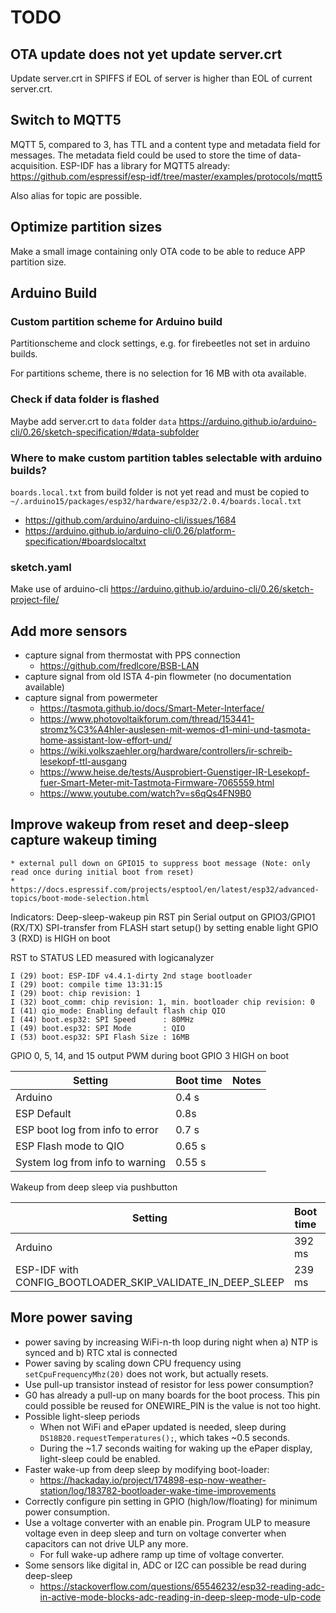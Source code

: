 # TODO

## OTA update does not yet update server.crt
Update server.crt in SPIFFS if EOL of server is higher than EOL of current server.crt.

## Switch to MQTT5
MQTT 5, compared to 3, has TTL and a content type and metadata field for messages.
The metadata field could be used to store the time of data-acquisition.
ESP-IDF has a library for MQTT5 already: https://github.com/espressif/esp-idf/tree/master/examples/protocols/mqtt5

Also alias for topic are possible.

## Optimize partition sizes
Make a small image containing only OTA code to be able to reduce APP partition size.

## Arduino Build
### Custom partition scheme for Arduino build
Partitionscheme and clock settings, e.g. for firebeetles not set in arduino builds.

For partitions scheme, there is no selection for 16 MB with ota available.

### Check if data folder is flashed
Maybe add server.crt to `data` folder
`data` https://arduino.github.io/arduino-cli/0.26/sketch-specification/#data-subfolder

### Where to make custom partition tables selectable with arduino builds?
`boards.local.txt` from build folder is not yet read and must be copied to `~/.arduino15/packages/esp32/hardware/esp32/2.0.4/boards.local.txt` 

* https://github.com/arduino/arduino-cli/issues/1684
* https://arduino.github.io/arduino-cli/0.26/platform-specification/#boardslocaltxt


### sketch.yaml
Make use of arduino-cli https://arduino.github.io/arduino-cli/0.26/sketch-project-file/


## Add more sensors

* capture signal from thermostat with PPS connection
	* https://github.com/fredlcore/BSB-LAN
* capture signal from old ISTA 4-pin flowmeter (no documentation available)
* capture signal from powermeter
	* https://tasmota.github.io/docs/Smart-Meter-Interface/
	* https://www.photovoltaikforum.com/thread/153441-stromz%C3%A4hler-auslesen-mit-wemos-d1-mini-und-tasmota-home-assistant-low-effort-und/
	* https://wiki.volkszaehler.org/hardware/controllers/ir-schreib-lesekopf-ttl-ausgang
	* https://www.heise.de/tests/Ausprobiert-Guenstiger-IR-Lesekopf-fuer-Smart-Meter-mit-Tastmota-Firmware-7065559.html
	* https://www.youtube.com/watch?v=s6qQs4FN9B0


## Improve wakeup from reset and deep-sleep capture wakeup timing
	* external pull down on GPIO15 to suppress boot message (Note: only read once during initial boot from reset)
	* https://docs.espressif.com/projects/esptool/en/latest/esp32/advanced-topics/boot-mode-selection.html
	

Indicators:
Deep-sleep-wakeup pin
RST pin
Serial output on GPIO3/GPIO1 (RX/TX)
SPI-transfer from FLASH start
setup() by setting enable light
GPIO 3 (RXD) is HIGH on boot


RST to STATUS LED measured with logicanalyzer
```
I (29) boot: ESP-IDF v4.4.1-dirty 2nd stage bootloader
I (29) boot: compile time 13:31:15
I (29) boot: chip revision: 1
I (32) boot_comm: chip revision: 1, min. bootloader chip revision: 0
I (41) qio_mode: Enabling default flash chip QIO
I (44) boot.esp32: SPI Speed      : 80MHz
I (49) boot.esp32: SPI Mode       : QIO
I (53) boot.esp32: SPI Flash Size : 16MB
```


GPIO 0, 5, 14, and 15 output PWM during boot
GPIO 3 HIGH on boot

| Setting | Boot time | Notes |
| --- | --- | --- | 
| Arduino | 0.4 s | |
| ESP Default | 0.8s | | 
| ESP boot log from info to error | 0.7 s |
| ESP Flash mode to QIO | 0.65 s |
| System log from info to warning | 0.55 s |

Wakeup from deep sleep via pushbutton

| Setting | Boot time | Notes |
| --- | --- | --- | 
| Arduino | 392 ms | |
| ESP-IDF with CONFIG_BOOTLOADER_SKIP_VALIDATE_IN_DEEP_SLEEP | 239 ms | |




## More power saving
* power saving by increasing WiFi-n-th loop during night when a) NTP is synced and b) RTC xtal is connected
* Power saving by scaling down CPU frequency using `setCpuFrequencyMhz(20)` does not work, but actually resets.
* Use pull-up transistor instead of resistor for less power consumption?
* G0 has already a pull-up on many boards for the boot process. This pin could possible be reused for ONEWIRE_PIN is the value is not too hight.
* Possible light-sleep periods
	* When not WiFi and ePaper updated is needed, sleep during `DS18B20.requestTemperatures();`, which takes ~0.5 seconds.
	* During the ~1.7 seconds waiting for waking up the ePaper display, light-sleep could be enabled.
* Faster wake-up from deep sleep by modifying boot-loader:
	* https://hackaday.io/project/174898-esp-now-weather-station/log/183782-bootloader-wake-time-improvements
* Correctly configure pin setting in GPIO (high/low/floating) for minimum power consumption.
* Use a voltage converter with an enable pin. Program ULP to measure voltage even in deep sleep and turn on voltage converter when capacitors can not drive ULP any more.
	* For full wake-up adhere ramp up time of voltage converter.
* Some sensors like digital in, ADC or I2C can possible be read during deep-sleep
	* https://stackoverflow.com/questions/65546232/esp32-reading-adc-in-active-mode-blocks-adc-reading-in-deep-sleep-mode-ulp-code
